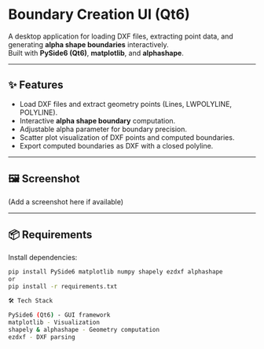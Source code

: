 # Boundary Creation UI (Qt6)

A desktop application for loading DXF files, extracting point data, and generating **alpha shape boundaries** interactively.  
Built with **PySide6 (Qt6)**, **matplotlib**, and **alphashape**.

---

## ✨ Features
- Load DXF files and extract geometry points (Lines, LWPOLYLINE, POLYLINE).
- Interactive **alpha shape boundary** computation.
- Adjustable alpha parameter for boundary precision.
- Scatter plot visualization of DXF points and computed boundaries.
- Export computed boundaries as DXF with a closed polyline.

---

## 🖼️ Screenshot
(Add a screenshot here if available)

---

## 📦 Requirements

Install dependencies:

```bash
pip install PySide6 matplotlib numpy shapely ezdxf alphashape
or
pip install -r requirements.txt

🛠️ Tech Stack

PySide6 (Qt6) - GUI framework
matplotlib - Visualization
shapely & alphashape - Geometry computation
ezdxf - DXF parsing